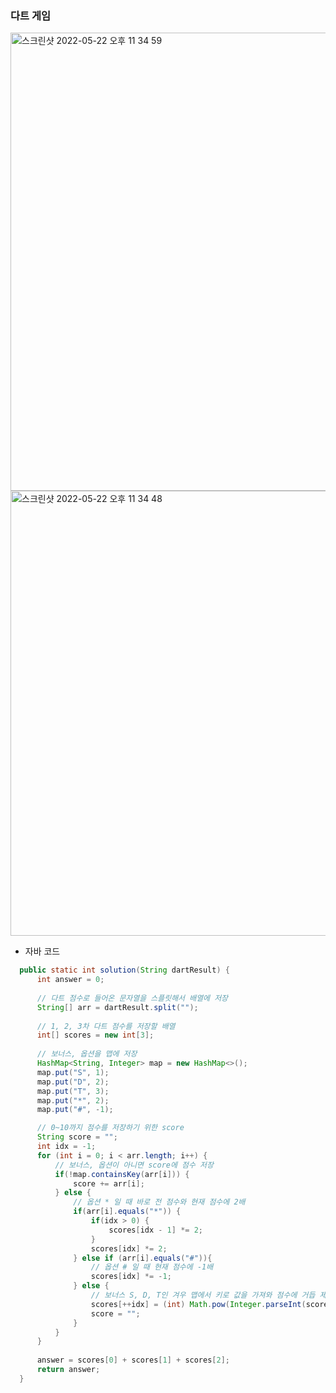 ### 다트 게임
  <img width="733" alt="스크린샷 2022-05-22 오후 11 34 59" src="https://user-images.githubusercontent.com/67041069/169700636-4b2d9c74-4612-4cc0-9a49-93b21b1c8e40.png">
  <img width="712" alt="스크린샷 2022-05-22 오후 11 34 48" src="https://user-images.githubusercontent.com/67041069/169700638-11ea527e-8a15-4e77-915c-e12416ec9bd5.png">
  
  - 자바 코드
  ```java
    public static int solution(String dartResult) {
        int answer = 0;
        
        // 다트 점수로 들어온 문자열을 스플릿해서 배열에 저장
        String[] arr = dartResult.split("");
        
        // 1, 2, 3차 다트 점수를 저장할 배열
        int[] scores = new int[3];
        
        // 보너스, 옵션을 맵에 저장
        HashMap<String, Integer> map = new HashMap<>();
        map.put("S", 1);
        map.put("D", 2);
        map.put("T", 3);
        map.put("*", 2);
        map.put("#", -1);

        // 0~10까지 점수를 저장하기 위한 score
        String score = "";
        int idx = -1;
        for (int i = 0; i < arr.length; i++) {
            // 보너스, 옵션이 아니면 score에 점수 저장
            if(!map.containsKey(arr[i])) {
                score += arr[i];
            } else {
                // 옵션 * 일 때 바로 전 점수와 현재 점수에 2배
                if(arr[i].equals("*")) {
                    if(idx > 0) {
                        scores[idx - 1] *= 2;
                    }
                    scores[idx] *= 2;
                } else if (arr[i].equals("#")){
                    // 옵션 # 일 때 현재 점수에 -1배
                    scores[idx] *= -1;
                } else {
                    // 보너스 S, D, T인 겨우 맵에서 키로 값을 가져와 점수에 거듭 제곱
                    scores[++idx] = (int) Math.pow(Integer.parseInt(score), map.get(arr[i]));
                    score = "";
                }
            }
        }
        
        answer = scores[0] + scores[1] + scores[2];
        return answer;
    }
  ```
